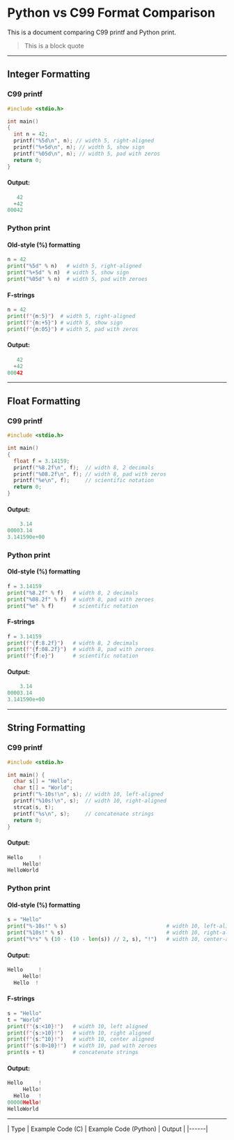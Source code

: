 # Python vs C99 Format Comparison
This is a document comparing C99 printf and Python print.
> This is a block quote


---
## Integer Formatting
### C99 printf
```C
#include <stdio.h>

int main()
{
  int n = 42;
  printf("%5d\n", n); // width 5, right-aligned
  printf("%+5d\n", n); // width 5, show sign
  printf("%05d\n", n); // width 5, pad with zeros
  return 0;
}
```
#### Output:
```C
   42
  +42
00042
```

### Python print
#### Old-style (%) formatting
```Python
n = 42
print("%5d" % n)   # width 5, right-aligned
print("%+5d" % n)  # width 5, show sign
print("%05d" % n)  # width 5, pad with zeroes
```
#### F-strings
```Python
n = 42
print(f"{n:5}")  # width 5, right-aligned
print(f"{n:+5}") # width 5, show sign
print(f"{n:05}") # width 5, pad with zeros
```
#### Output:
```Python
   42
  +42
00042
```

---
## Float Formatting
### C99 printf
```C
#include <stdio.h>

int main()
{
  float f = 3.14159;
  printf("%8.2f\n", f);  // width 8, 2 decimals
  printf("%08.2f\n", f); // width 8, pad with zeros
  printf("%e\n", f);     // scientific notation
  return 0;
}
```
#### Output:
```C
    3.14
00003.14
3.141590e+00
```
### Python print
#### Old-style (%) formatting
```Python
f = 3.14159
print("%8.2f" % f)   # width 8, 2 decimals
print("%08.2f" % f)  # width 8, pad with zeroes
print("%e" % f)      # scientific notation
```
#### F-strings
```Python
f = 3.14159
print(f"{f:8.2f}")   # width 8, 2 decimals
print(f"{f:08.2f}")  # width 8, pad with zeroes
print(f"{f:e}")      # scientific notation
```
#### Output:
```Python
    3.14
00003.14
3.141590e+00
```

---
## String Formatting
### C99 printf
```C
#include <stdio.h>

int main() {
  char s[] = "Hello";
  char t[] = "World";
  printf("%-10s!\n", s); // width 10, left-aligned
  printf("%10s!\n", s);  // width 10, right-aligned
  strcat(s, t);
  printf("%s\n", s);     // concatenate strings
  return 0;
}
```
#### Output:
```C
Hello     !
     Hello!
HelloWorld
```
### Python print
#### Old-style (%) formatting
```Python
s = "Hello"
print("%-10s!" % s)                                # width 10, left-aligned
print("%10s!" % s)                                 # width 10, right-aligned
print("%*s" % (10 - (10 - len(s)) // 2, s), "!")   # width 10, center-aligned
```
#### Output:
```Python
Hello     !
     Hello!
  Hello  !
```
#### F-strings
```Python
s = "Hello"
t = "World"
print(f"{s:<10}!")   # width 10, left aligned
print(f"{s:>10}!")   # width 10, right aligned
print(f"{s:^10}!")   # width 10, center aligned
print(f"{s:0>10}!")  # width 10, pad with zeroes
print(s + t)         # concatenate strings
```
#### Output:
```Python
Hello     !
     Hello!
  Hello   !
00000Hello!
HelloWorld
```

---
| Type | Example Code (C) | Example Code (Python) | Output |
|------|
